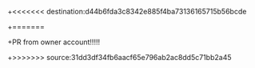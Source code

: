 +<<<<<<< destination:d44b6fda3c8342e885f4ba73136165715b56bcde

+=======

+PR from owner account!!!!!

+>>>>>>> source:31dd3df34fb6aacf65e796ab2ac8dd5c71bb2a45